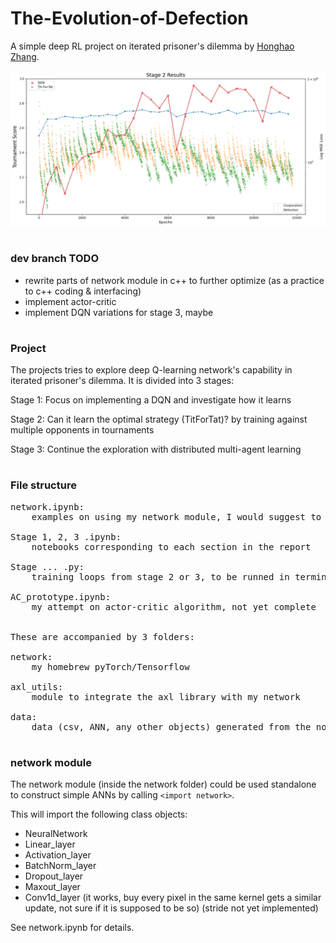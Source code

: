 # The-Evolution-of-Defection
A simple deep RL project on iterated prisoner's dilemma by [Honghao Zhang](https://github.com/hongh-zhang).

![Image of stage 2](data/s2.png)

#

### dev branch TODO

- rewrite parts of network module in c++ to further optimize (as a practice to c++ coding & interfacing)
- implement actor-critic
- implement DQN variations for stage 3, maybe

#

### Project

The projects tries to explore deep Q-learning network's capability in iterated prisoner's dilemma.
It is divided into 3 stages:

Stage 1: Focus on implementing a DQN and investigate how it learns

Stage 2: Can it learn the optimal strategy (TitForTat)? by training against multiple opponents in tournaments

Stage 3: Continue the exploration with distributed multi-agent learning

#

### File structure
<pre>
network.ipynb: 
	examples on using my network module, I would suggest to have a look on this before reading other notebooks

Stage 1, 2, 3 .ipynb:
	notebooks corresponding to each section in the report
    
Stage ... .py:
    training loops from stage 2 or 3, to be runned in terminals for data collections

AC_prototype.ipynb:
	my attempt on actor-critic algorithm, not yet complete


These are accompanied by 3 folders:

network:
	my homebrew pyTorch/Tensorflow

axl_utils:
	module to integrate the axl library with my network

data:
	data (csv, ANN, any other objects) generated from the notebooks
</pre>

#

### network module
The network module (inside the network folder) could be used standalone to construct simple ANNs by calling `<import network>`.

This will import the following class objects:
- NeuralNetwork
- Linear_layer
- Activation_layer
- BatchNorm_layer
- Dropout_layer
- Maxout_layer
- Conv1d_layer (it works, buy every pixel in the same kernel gets a similar update, not sure if it is supposed to be so) (stride not yet implemented)

See network.ipynb for details.

#